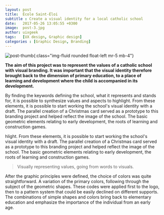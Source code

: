 ```yaml
---
layout: post
title:  École Saint-Éloi
subtitle : Create a visual identity for a local catholic school
date:   2017-05-26 13:05:55 +0300
image:  post-3.jpg
author: uixgeek
tags:   [UX design, Graphic design]
categories : [Graphic Design, Branding]
---
```

![post-thumb]({{site.baseurl}}/assets/images/blog/post-1.jpg){:class="img-fluid rounded float-left mr-5 mb-4"}

**The aim of this project was to represent the values of a catholic school with visual branding. It was important that the visual identity therefore brought back to the dimension of primary education, to a place of learning and development where the child is accompanied in its development.**

By finding the keywords defining the school, what it represents and stands for, it is possible to synthesize values and aspects to highlight. From these elements, it is possible to start working the school's visual identity with a draft. The parallel creation of a Christmas card served as a prototype to this branding project and helped reflect the image of the school. The basic geometric elements relating to early development, the roots of learning and construction games.

hlight. From these elements, it is possible to start working the school's visual identity with a draft. The parallel creation of a Christmas card served as a prototype to this branding project and helped reflect the image of the school. The basic geometric elements relating to early development, the roots of learning and construction games.


> Visually representing values, going from words to visuals.

After the graphic principles were defined, the choice of colors was quite straightforward. A variation of the primary colors, following through the subject of the geometric shapes. These codes were applied first to the logo, then to a pattern system that could be easily declined on different supports. The combinations of simple shapes and colors bring back to elementary education and emphasize the importance of the individual from an early age.
